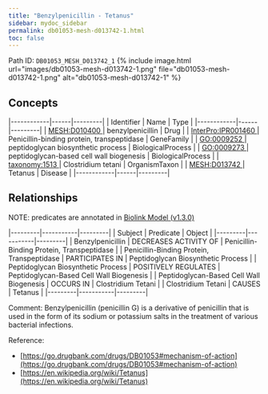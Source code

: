 ```yaml
---
title: "Benzylpenicillin - Tetanus"
sidebar: mydoc_sidebar
permalink: db01053-mesh-d013742-1.html
toc: false 
---
```



Path ID: `DB01053_MESH_D013742_1`
{% include image.html url="images/db01053-mesh-d013742-1.png" file="db01053-mesh-d013742-1.png" alt="db01053-mesh-d013742-1" %}

## Concepts

|------------|------|---------|
| Identifier | Name | Type    |
|------------|------|---------|
| <a href="https://identifiers.org/MESH:D010400">MESH:D010400 </a> | benzylpenicillin | Drug |
| <a href="https://identifiers.org/InterPro:IPR001460">InterPro:IPR001460 </a> | Penicillin-binding protein, transpeptidase | GeneFamily |
| <a href="https://identifiers.org/GO:0009252">GO:0009252 </a> | peptidoglycan biosynthetic process | BiologicalProcess |
| <a href="https://identifiers.org/GO:0009273">GO:0009273 </a> | peptidoglycan-based cell wall biogenesis | BiologicalProcess |
| <a href="https://identifiers.org/taxonomy:1513">taxonomy:1513 </a> | Clostridium tetani | OrganismTaxon |
| <a href="https://identifiers.org/MESH:D013742">MESH:D013742 </a> | Tetanus | Disease |
|------------|------|---------|

## Relationships


NOTE: predicates are annotated in <a href="https://github.com/biolink/biolink-model/releases/tag/v1.3.0">Biolink Model (v1.3.0)</a>

|---------|-----------|---------|
| Subject | Predicate | Object  |
|---------|-----------|---------|
| Benzylpenicillin | DECREASES ACTIVITY OF | Penicillin-Binding Protein, Transpeptidase |
| Penicillin-Binding Protein, Transpeptidase | PARTICIPATES IN | Peptidoglycan Biosynthetic Process |
| Peptidoglycan Biosynthetic Process | POSITIVELY REGULATES | Peptidoglycan-Based Cell Wall Biogenesis |
| Peptidoglycan-Based Cell Wall Biogenesis | OCCURS IN | Clostridium Tetani |
| Clostridium Tetani | CAUSES | Tetanus |
|---------|-----------|---------|

Comment: Benzylpenicillin (penicillin G) is a derivative of penicillin that is used in the form of its sodium or potassium salts in the treatment of various bacterial infections.

Reference: 
  - [https://go.drugbank.com/drugs/DB01053#mechanism-of-action](https://go.drugbank.com/drugs/DB01053#mechanism-of-action)
  - [https://en.wikipedia.org/wiki/Tetanus](https://en.wikipedia.org/wiki/Tetanus)
